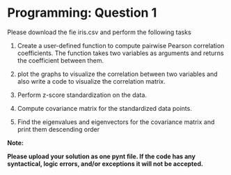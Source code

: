 # Programming: Question 1

Please download the fie iris.csv and perform the following tasks

1. Create a user-defined function to compute pairwise Pearson correlation coefficients. The function takes two variables as arguments and returns the 
   coefficient between them. <br/>
   
2. plot the graphs to visualize the correlation between two variables and also write a code to visualize the correlation matrix. <br/>

3. Perform z-score standardization on the data.  <br/>

4. Compute covariance matrix for the standardized data points. <br/>

5. Find the eigenvalues and eigenvectors for the covariance matrix and print them descending order <br/>

<b> Note:

Please upload your solution as one pynt file. If the code has any syntactical, logic errors, and/or exceptions it will not be accepted.
